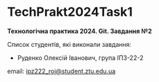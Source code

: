 # TechPrakt2024Task1
**Технологічна практика 2024. Git. Завдання №2**

Список студентів, які виконали завдання:
* Руденко Олексій Іванович, група ІПЗ-22-2

email: ipz222_roi@student.ztu.edu.ua
